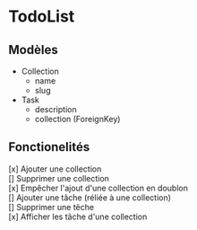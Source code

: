# TodoList

## Modèles
- Collection
    - name
    - slug
- Task
    - description
    - collection (ForeignKey)

## Fonctionelités
[x] Ajouter une collection  
[] Supprimer une collection    
[x] Empêcher l'ajout d'une collection en doublon  
[] Ajouter une tâche (réliée à une collection)  
[] Supprimer une têche  
[x] Afficher les tâche d'une collection  
